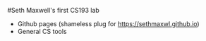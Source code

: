 #Seth Maxwell's first CS193 lab

- Github pages (shameless plug for https://sethmaxwl.github.io)
- General CS tools
